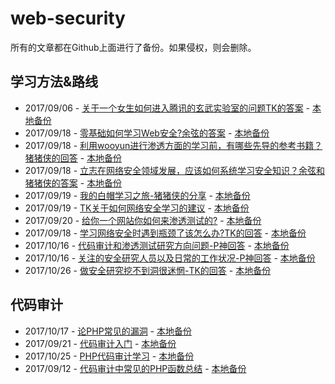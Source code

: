 # web-security
所有的文章都在Github上面进行了备份。如果侵权，则会删除。
## 学习方法&路线
- 2017/09/06 - [关于一个女生如何进入腾讯的玄武实验室的问题TK的答案](https://www.zhihu.com/question/63422112/answer/226070886) - [本地备份](articles/tk-answers.md)
- 2017/09/18 - [零基础如何学习Web安全?余弦的答案](https://www.zhihu.com/question/21606800/answer/22268855) - [本地备份](articles/web-secuity-learning.md)
- 2017/09/18 - [利用wooyun进行渗透方面的学习前，有哪些先导的参考书籍？猪猪侠的回答](https://www.zhihu.com/question/36940086/answer/69704363) - [本地备份](articles/pentest-learning.md)
- 2017/09/18 - [立志在网络安全领域发展，应该如何系统学习安全知识？余弦和猪猪侠的答案](https://www.zhihu.com/question/21680381) - [本地备份](articles/web-secuity-learning-2.md)
- 2017/09/19 - [我的白帽学习之旅-猪猪侠的分享](https://github.com/ring04h/papers) - [本地备份](articles/我的白帽学习路线--20170325.pdf)
- 2017/09/19 - [TK关于如何网络安全学习的建议]() - [本地备份](articles/TK-Suggestion.jpg)
- 2017/09/20 - [给你一个网站你如何来渗透测试的?](https://zhuanlan.zhihu.com/p/25605198) - [本地备份](articles/pentest-practice.md)
- 2017/09/18 - [学习网络安全时遇到瓶颈了该怎么办?TK的回答](https://www.zhihu.com/question/51653098/answer/126853836) - [本地备份](articles/web-secuity-learning-3.md)
- 2017/10/16 - [代码审计和渗透测试研究方向问题-P神回答](http://weibo.com/p/1005051074745063/home) - [本地备份](articles/代码审计和渗透测试研究方向问题-P神回答.md)
- 2017/10/16 - [关注的安全研究人员以及日常的工作状况-P神回答](http://weibo.com/p/1005051074745063/home) - [本地备份](articles/关注的安全研究人员以及日常的工作状况-P神回答.md)
- 2017/10/26 - [做安全研究挖不到洞很迷惘-TK的回答](https://www.zhihu.com/question/67183576/answer/250262907) - [本地备份](articles/做安全研究挖不到洞很迷惘-TK的回答.md)

## 代码审计
- 2017/10/17 - [论PHP常见的漏洞](http://drops.xmd5.com/static/drops/papers-4544.html) - [本地备份](articles/php-common-vulnerability.pdf)
- 2017/09/21 - [代码审计入门](http://sixwha1e.github.io/2016/02/16/%E4%BB%A3%E7%A0%81%E5%AE%A1%E8%AE%A1%E5%85%A5%E9%97%A8%E6%80%BB%E7%BB%93/) - [本地备份](articles/code-audit-start.md)
- 2017/10/25 - [PHP代码审计学习](http://phantom0301.cc/2017/06/06/codeaudit/) - [本地备份](articles/PHP代码审计学习.md)
- 2017/09/12 - [代码审计中常见的PHP函数总结](http://www.au1ge.xyz/2017/07/17/%E4%BB%A3%E7%A0%81%E5%AE%A1%E8%AE%A1cookbook/) - [本地备份](articles/codeaudit-functions.md)
